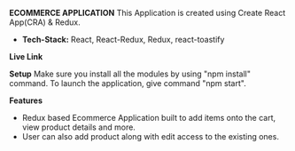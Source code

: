 **ECOMMERCE APPLICATION**
This Application is created using Create React App(CRA) & Redux.
- **Tech-Stack:** React, React-Redux, Redux, react-toastify

**Live Link**


**Setup**
Make sure you install all the modules by using "npm install" command.
To launch the application, give command "npm start".

**Features**
- Redux based Ecommerce Application built to add items onto the cart, view product details and more.
- User can also add product along with edit access to the existing ones.

